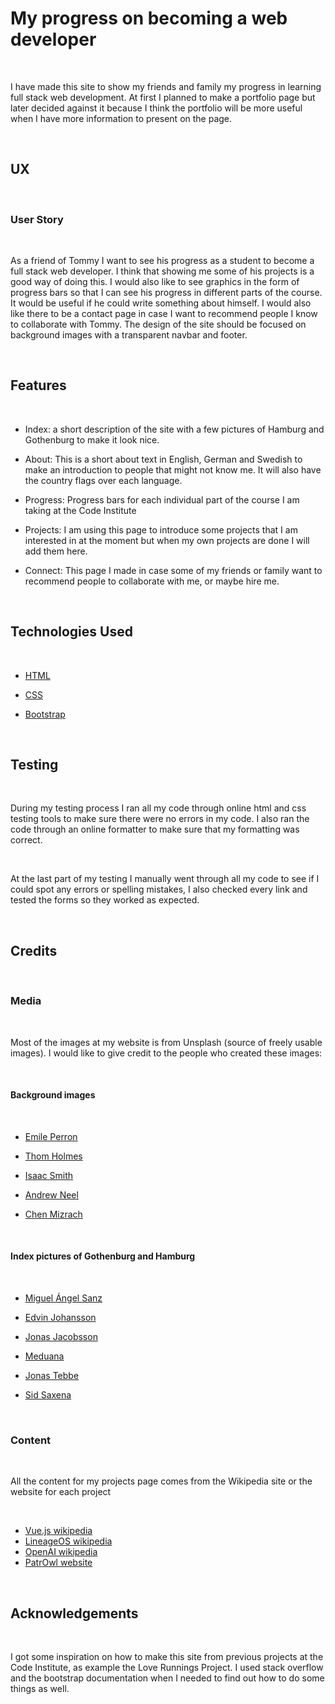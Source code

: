 # My progress on becoming a web developer

<br/>

I have made this site to show my friends and family my progress in learning full stack web development. At first I planned to make a portfolio page but later decided against it because I think the portfolio will be more useful when I have more information to present on the page.

<br/>

## UX

<br/>

### User Story

<br/>

As a friend of Tommy I want to see his progress as a student to become a full stack web developer. I think that showing me some of his projects is a good way of doing this.
I would also like to see graphics in the form of progress bars so that I can see his progress in different parts of the course. It would be useful if he could write something about himself. I would also like there to be a contact page in case I want to recommend people I know to collaborate with Tommy. The design of the site should be focused on background images with a transparent navbar and footer.

<br/>

## Features

<br/>

* Index: a short description of the site with a few pictures of Hamburg and Gothenburg to make it look nice.

* About: This is a short about text in English, German and Swedish to make an introduction to people that might not know me. It will also have the country flags over each language.

* Progress: Progress bars for each individual part of the course I am taking at the Code Institute

* Projects: I am using this page to introduce some projects that I am interested in at the moment but when my own projects are done I will add them here.

* Connect: This page I made in case some of my friends or family want to recommend people to collaborate with me, or maybe hire me.

<br/>

## Technologies Used

<br/>

* [HTML](https://en.wikipedia.org/wiki/HTML)

* [CSS](https://en.wikipedia.org/wiki/CSS)

* [Bootstrap](https://en.wikipedia.org/wiki/Bootstrap_(front-end_framework))

<br/>

## Testing

<br/>

During my testing process I ran all my code through online html and css testing tools to make sure there were no errors in my code. I also ran the code through an online formatter to make sure that my formatting was correct.

<br/>

At the last part of my testing I manually went through all my code to see if I could spot any errors or spelling mistakes, I also checked every link and tested the forms so they worked as expected.

<br/>

## Credits

<br/>

### Media

<br/>

Most of the images at my website is from Unsplash (source of freely usable images). I would like to give credit to the people who created these images:

<br/>

#### Background images

<br/>

* [Emile Perron](https://unsplash.com/photos/xrVDYZRGdw4)

* [Thom Holmes](https://unsplash.com/photos/RbR3kf9M4F8)

* [Isaac Smith](https://unsplash.com/photos/6EnTPvPPL6I)

* [Andrew Neel](https://unsplash.com/photos/cckf4TsHAuw)

* [Chen Mizrach](https://unsplash.com/photos/1NTOQHBRegA)

<br/>

#### Index pictures of Gothenburg and Hamburg

<br/>

* [Miguel Ángel Sanz](https://unsplash.com/photos/6f5cTP2T28U)

* [Edvin Johansson](https://unsplash.com/photos/Mmjkm_ueuDM)

* [Jonas Jacobsson](https://unsplash.com/photos/20qv9cTILhU)

* [Meduana](https://unsplash.com/photos/PdnseHuDFZU)

* [Jonas Tebbe](https://unsplash.com/photos/j22K61_1peg)

* [Sid Saxena](https://unsplash.com/photos/NCVQKpU1xH4)

<br/>

### Content

<br/>

All the content for my projects page comes from the Wikipedia site or the website for each project

<br/>

* [Vue.js wikipedia](https://en.wikipedia.org/wiki/Vue.js)
* [LineageOS wikipedia](https://en.wikipedia.org/wiki/LineageOS)
* [OpenAI wikipedia](https://en.wikipedia.org/wiki/OpenAI)
* [PatrOwl website](https://www.patrowl.io/)

<br/>

## Acknowledgements

<br/>

I got some inspiration on how to make this site from previous projects at the Code Institute, as example the Love Runnings Project. I used stack overflow and the bootstrap documentation when I needed to find out how to do some things as well.
